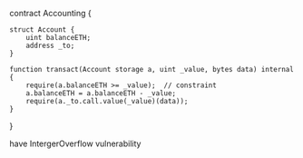 
contract Accounting {

    struct Account {
        uint balanceETH;
        address _to;
    }

    function transact(Account storage a, uint _value, bytes data) internal {
        require(a.balanceETH >= _value);  // constraint
        a.balanceETH = a.balanceETH - _value;
        require(a._to.call.value(_value)(data));
    }
}


have IntergerOverflow vulnerability